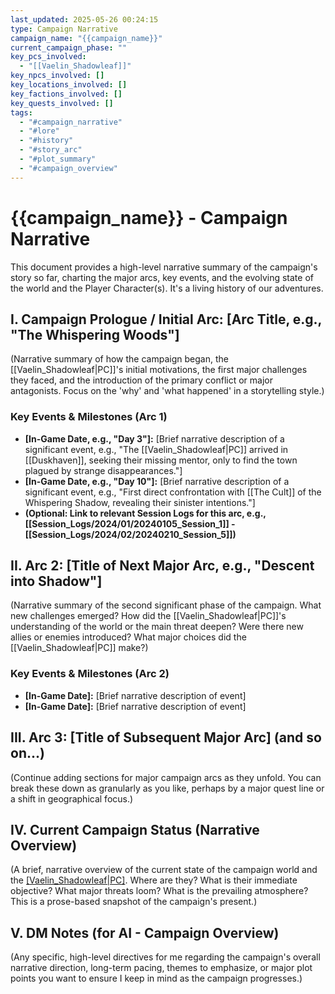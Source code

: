 ```yaml
---
last_updated: 2025-05-26 00:24:15
type: Campaign Narrative
campaign_name: "{{campaign_name}}"
current_campaign_phase: ""
key_pcs_involved:
  - "[[Vaelin_Shadowleaf]]"
key_npcs_involved: []
key_locations_involved: []
key_factions_involved: []
key_quests_involved: []
tags:
  - "#campaign_narrative"
  - "#lore"
  - "#history"
  - "#story_arc"
  - "#plot_summary"
  - "#campaign_overview"
---
```

# {{campaign_name}} - Campaign Narrative

This document provides a high-level narrative summary of the campaign's story so far, charting the major arcs, key events, and the evolving state of the world and the Player Character(s). It's a living history of our adventures.

## I. Campaign Prologue / Initial Arc: [Arc Title, e.g., "The Whispering Woods"]

(Narrative summary of how the campaign began, the [[Vaelin_Shadowleaf|PC]]'s initial motivations, the first major challenges they faced, and the introduction of the primary conflict or major antagonists. Focus on the 'why' and 'what happened' in a storytelling style.)

### Key Events & Milestones (Arc 1)
* **[In-Game Date, e.g., "Day 3"]:** [Brief narrative description of a significant event, e.g., "The [[Vaelin_Shadowleaf|PC]] arrived in [[Duskhaven]], seeking their missing mentor, only to find the town plagued by strange disappearances."]
* **[In-Game Date, e.g., "Day 10"]:** [Brief narrative description of a significant event, e.g., "First direct confrontation with [[The Cult]] of the Whispering Shadow, revealing their sinister intentions."]
* **(Optional: Link to relevant Session Logs for this arc, e.g., [[Session_Logs/2024/01/20240105_Session_1]] - [[Session_Logs/2024/02/20240210_Session_5]])**

## II. Arc 2: [Title of Next Major Arc, e.g., "Descent into Shadow"]

(Narrative summary of the second significant phase of the campaign. What new challenges emerged? How did the [[Vaelin_Shadowleaf|PC]]'s understanding of the world or the main threat deepen? Were there new allies or enemies introduced? What major choices did the [[Vaelin_Shadowleaf|PC]] make?)

### Key Events & Milestones (Arc 2)
* **[In-Game Date]:** [Brief narrative description of event]
* **[In-Game Date]:** [Brief narrative description of event]

## III. Arc 3: [Title of Subsequent Major Arc] (and so on...)

(Continue adding sections for major campaign arcs as they unfold. You can break these down as granularly as you like, perhaps by a major quest line or a shift in geographical focus.)

## IV. Current Campaign Status (Narrative Overview)

(A brief, narrative overview of the current state of the campaign world and the [[Vaelin_Shadowleaf|PC]](s). Where are they? What is their immediate objective? What major threats loom? What is the prevailing atmosphere? This is a prose-based snapshot of the campaign's present.)

## V. DM Notes (for AI - Campaign Overview)

(Any specific, high-level directives for me regarding the campaign's overall narrative direction, long-term pacing, themes to emphasize, or major plot points you want to ensure I keep in mind as the campaign progresses.)